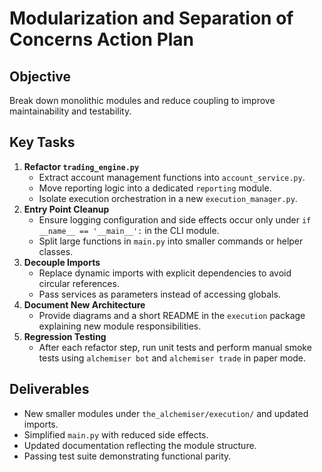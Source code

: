 # Modularization and Separation of Concerns Action Plan

## Objective
Break down monolithic modules and reduce coupling to improve maintainability and testability.

## Key Tasks
1. **Refactor `trading_engine.py`**
   - Extract account management functions into `account_service.py`.
   - Move reporting logic into a dedicated `reporting` module.
   - Isolate execution orchestration in a new `execution_manager.py`.
2. **Entry Point Cleanup**
   - Ensure logging configuration and side effects occur only under `if __name__ == '__main__':` in the CLI module.
   - Split large functions in `main.py` into smaller commands or helper classes.
3. **Decouple Imports**
   - Replace dynamic imports with explicit dependencies to avoid circular references.
   - Pass services as parameters instead of accessing globals.
4. **Document New Architecture**
   - Provide diagrams and a short README in the `execution` package explaining new module responsibilities.
5. **Regression Testing**
   - After each refactor step, run unit tests and perform manual smoke tests using `alchemiser bot` and `alchemiser trade` in paper mode.

## Deliverables
- New smaller modules under `the_alchemiser/execution/` and updated imports.
- Simplified `main.py` with reduced side effects.
- Updated documentation reflecting the module structure.
- Passing test suite demonstrating functional parity.
